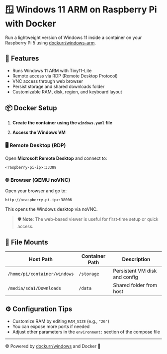 
# 🪟 Windows 11 ARM on Raspberry Pi with Docker

Run a lightweight version of Windows 11 inside a container on your Raspberry Pi 5 using [dockurr/windows-arm](https://github.com/dockurr/windows).

## 🚀 Features

- Runs Windows 11 ARM with Tiny11-Lite
- Remote access via RDP (Remote Desktop Protocol)
- VNC access through web browser
- Persist storage and shared downloads folder
- Customizable RAM, disk, region, and keyboard layout

## 📦 Docker Setup

1. **Create the container using the `windows.yaml` file**

3. **Access the Windows VM**

### 🖥 Remote Desktop (RDP)
Open **Microsoft Remote Desktop** and connect to:
```
<raspberry-pi-ip>:33389
```

### 🌐 Browser (QEMU noVNC)
Open your browser and go to:
```
http://<raspberry-pi-ip>:38006
```

This opens the Windows desktop via noVNC.

> 🛡 **Note**: The web-based viewer is useful for first-time setup or quick access.

## 📁 File Mounts

| Host Path               | Container Path | Description             |
|-------------------------|----------------|-------------------------|
| `/home/pi/container/windows` | `/storage`      | Persistent VM disk and config |
| `/media/sda1/Downloads` | `/data`        | Shared folder from host |

## ⚙️ Configuration Tips

- Customize RAM by editing `RAM_SIZE` (e.g., `"2G"`)
- You can expose more ports if needed
- Adjust other parameters in the `environment:` section of the compose file

---

©️ Powered by [dockurr/windows](https://github.com/dockurr/windows) and Docker 🐳
